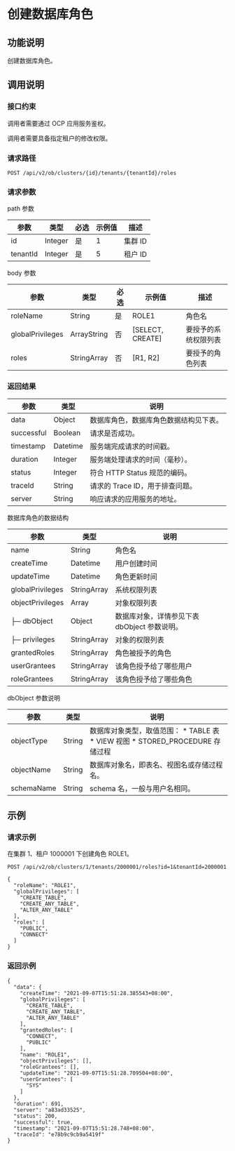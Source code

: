创建数据库角色 
============================



功能说明 
-------------------------

创建数据库角色。

调用说明 
-------------------------

### 接口约束 

调用者需要通过 OCP 应用服务鉴权。

调用者需要具备指定租户的修改权限。

### 请求路径 

`POST /api/v2/ob/clusters/{id}/tenants/{tenantId}/roles`

### 请求参数 

path 参数


|    参数    |   类型    | 必选 | 示例值 |  描述   |
|----------|---------|----|-----|-------|
| id       | Integer | 是  | 1   | 集群 ID |
| tenantId | Integer | 是  | 5   | 租户 ID |



body 参数


|        参数        |     类型      | 必选 |        示例值         |     描述     |
|------------------|-------------|----|--------------------|------------|
| roleName         | String      | 是  | ROLE1              | 角色名        |
| globalPrivileges | ArrayString | 否  | \[SELECT, CREATE\] | 要授予的系统权限列表 |
| roles            | StringArray | 否  | \[R1, R2\]         | 要授予的角色列表   |





### 返回结果 



|     参数     |    类型    |          说明           |
|------------|----------|-----------------------|
| data       | Object   | 数据库角色，数据库角色数据结构见下表。   |
| successful | Boolean  | 请求是否成功。               |
| timestamp  | Datetime | 服务端完成请求的时间戳。          |
| duration   | Integer  | 服务端处理请求的时间（毫秒）。       |
| status     | Integer  | 符合 HTTP Status 规范的编码。 |
| traceId    | String   | 请求的 Trace ID，用于排查问题。  |
| server     | String   | 响应请求的应用服务的地址。         |



数据库角色的数据结构


|        参数        |     类型      |             说明              |
|------------------|-------------|-----------------------------|
| name             | String      | 角色名                         |
| createTime       | Datetime    | 用户创建时间                      |
| updateTime       | Datetime    | 角色更新时间                      |
| globalPrivileges | StringArray | 系统权限列表                      |
| objectPrivileges | Array       | 对象权限列表                      |
| ├─ dbObject      | Object      | 数据库对象，详情参见下表 dbObject 参数说明。 |
| ├─ privileges    | StringArray | 对象的权限列表                     |
| grantedRoles     | StringArray | 角色被授予的角色                    |
| userGrantees     | StringArray | 该角色授予给了哪些用户                 |
| roleGrantees     | StringArray | 该角色授予给了哪些角色                 |



dbObject 参数说明


|     参数     |   类型   |                                                                                                               说明                                                                                                                |
|------------|--------|---------------------------------------------------------------------------------------------------------------------------------------------------------------------------------------------------------------------------------|
| objectType | String | 数据库对象类型，取值范围： * TABLE 表   * VIEW 视图    <!-- --> * STORED_PROCEDURE 存储过程    |
| objectName | String | 数据库对象名，即表名、视图名或存储过程名。                                                                                                                                                                                                           |
| schemaName | String | schema 名，一般与用户名相同。                                                                                                                                                                                                              |



示例 
-----------------------



### 请求示例 

在集群 1、租户 1000001 下创建角色 ROLE1。

`POST /api/v2/ob/clusters/1/tenants/2000001/roles?id=1&tenantId=2000001`

```unknow
{
  "roleName": "ROLE1",
  "globalPrivileges": [
    "CREATE_TABLE",
    "CREATE_ANY_TABLE",
    "ALTER_ANY_TABLE"
  ],
  "roles": [
    "PUBLIC",
    "CONNECT"
  ]
}
```





### 返回示例 

```unknow
{
  "data": {
    "createTime": "2021-09-07T15:51:28.385543+08:00",
    "globalPrivileges": [
      "CREATE_TABLE",
      "CREATE_ANY_TABLE",
      "ALTER_ANY_TABLE"
    ],
    "grantedRoles": [
      "CONNECT",
      "PUBLIC"
    ],
    "name": "ROLE1",
    "objectPrivileges": [],
    "roleGrantees": [],
    "updateTime": "2021-09-07T15:51:28.709504+08:00",
    "userGrantees": [
      "SYS"
    ]
  },
  "duration": 691,
  "server": "a83ad33525",
  "status": 200,
  "successful": true,
  "timestamp": "2021-09-07T15:51:28.748+08:00",
  "traceId": "e78b9c9cb9a5419f"
}
```


